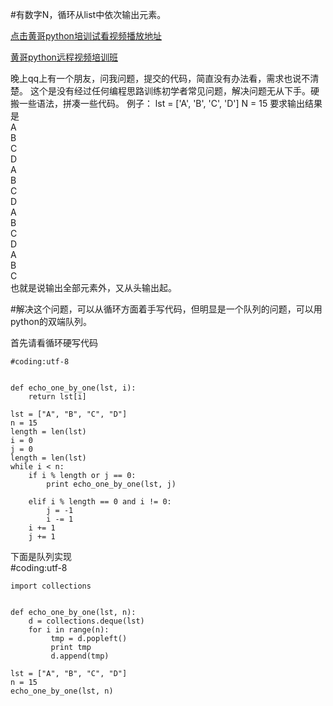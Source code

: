 #有数字N，循环从list中依次输出元素。  

[点击黄哥python培训试看视频播放地址](https://github.com/pythonpeixun/article/blob/master/python_shiping.md)

[黄哥python远程视频培训班](https://github.com/pythonpeixun/article/blob/master/index.md)  

晚上qq上有一个朋友，问我问题，提交的代码，简直没有办法看，需求也说不清楚。
这个是没有经过任何编程思路训练初学者常见问题，解决问题无从下手。硬搬一些语法，拼凑一些代码。
例子：
lst = ['A', 'B', 'C', 'D']
N = 15
要求输出结果是  
    A  
    B  
    C  
    D  
    A  
    B  
    C  
    D  
    A  
    B  
    C  
    D  
    A  
    B  
    C  
也就是说输出全部元素外，又从头输出起。

#解决这个问题，可以从循环方面着手写代码，但明显是一个队列的问题，可以用python的双端队列。

首先请看循环硬写代码

    #coding:utf-8


    def echo_one_by_one(lst, i):
        return lst[i]

    lst = ["A", "B", "C", "D"]
    n = 15
    length = len(lst)
    i = 0
    j = 0
    length = len(lst)
    while i < n:
        if i % length or j == 0:
            print echo_one_by_one(lst, j)

        elif i % length == 0 and i != 0:
            j = -1
            i -= 1
        i += 1
        j += 1


下面是队列实现  
    #coding:utf-8

    import collections


    def echo_one_by_one(lst, n):
        d = collections.deque(lst)
        for i in range(n):
             tmp = d.popleft()
             print tmp
             d.append(tmp)

    lst = ["A", "B", "C", "D"]
    n = 15
    echo_one_by_one(lst, n)
